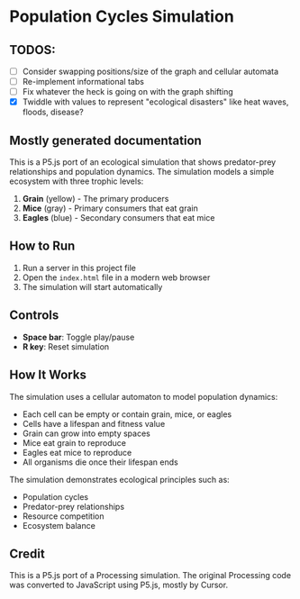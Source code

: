 # Population Cycles Simulation

## TODOS: 

- [ ] Consider swapping positions/size of the graph and cellular automata
- [ ] Re-implement informational tabs 
- [ ] Fix whatever the heck is going on with the graph shifting 
- [x] Twiddle with values to represent "ecological disasters" like heat waves, floods, disease? 

## Mostly generated documentation

This is a P5.js port of an ecological simulation that shows predator-prey relationships and population dynamics. The simulation models a simple ecosystem with three trophic levels:

1. **Grain** (yellow) - The primary producers
2. **Mice** (gray) - Primary consumers that eat grain
3. **Eagles** (blue) - Secondary consumers that eat mice

## How to Run

1. Run a server in this project file
2. Open the `index.html` file in a modern web browser
3. The simulation will start automatically

## Controls

- **Space bar**: Toggle play/pause
- **R key**: Reset simulation

## How It Works

The simulation uses a cellular automaton to model population dynamics:

- Each cell can be empty or contain grain, mice, or eagles
- Cells have a lifespan and fitness value
- Grain can grow into empty spaces
- Mice eat grain to reproduce
- Eagles eat mice to reproduce
- All organisms die once their lifespan ends

The simulation demonstrates ecological principles such as:

- Population cycles
- Predator-prey relationships
- Resource competition
- Ecosystem balance

## Credit

This is a P5.js port of a Processing simulation. The original Processing code was converted to JavaScript using P5.js, mostly by Cursor. 